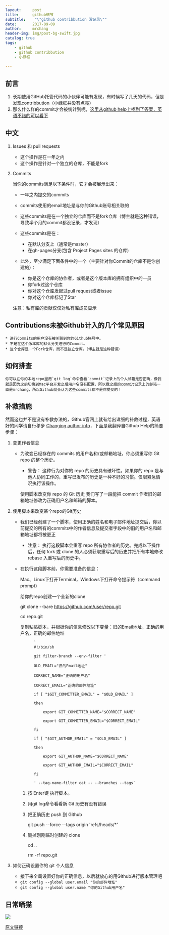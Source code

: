 ```yaml
---
layout:     post
title:      github细节
subtitle:    "\"github contribbution 没记录\""
date:       2017-09-09
author:     mrchang
header-img: img/post-bg-swift.jpg
catalog: true
tags:
    - github
    - github contribbution
    - 小绿框
   
---
```


## 前言
1. 长期使用GitHub托管代码的小伙伴可能有发现，有时候写了几天的代码，但是发现contribbution（小绿框并没有点亮）
2. 那么什么样的commit才会被统计到呢，[这里从github help上找到了答案，英语不错的可以看下](https://help.github.com/articles/why-are-my-contributions-not-showing-up-on-my-profile/)

## 中文
1. Issues 和 pull requests
	* 这个操作是在一年之内
   * 这个操作是针对一个独立的仓库，不能是fork
2. Commits
  
   当你的commits满足以下条件时，它才会被展示出来：
   * 一年之内提交的commits
	* commits使用的email地址是与你的Github账号相关联的
	* 这些commits是在一个独立的仓库而不是fork仓库（博主就是这种错误，导致半个月的commit都没记录，才发现）
	* 这些commits是在：
		* 在默认分支上（通常是master）
		* 在gh-pages分支(包含 Project Pages sites 的仓库)
	* 此外，至少满足下面条件中的一个（主要针对你Commit的仓库不是你创建的）：

		* 你是这个仓库的协作者，或者是这个版本库的拥有组织中的一员
		* 你fork过这个仓库
		* 你对这个仓库发起过pull request或者issue
		* 你对这个仓库标记了Star
		
	注意：私有库的贡献仅仅对私有库成员显示
## Contributions未被Github计入的几个常见原因
	* 进行Commits的用户没有被关联到你的Github帐号中。
	* 不是在这个版本库的默认分支进行的Commit。
	* 这个仓库是一个Fork仓库，而不是独立仓库。（博主就是这种错误）
## 如何排查
	你可以在你的本地repo里用`git log`命令查看`commit`记录上的个人邮箱是否正确，像我就是因为之前切换到Mac平台开发之后用户名没有配置，所以我之后的commit记录上的邮箱一直是mrchang，所以Github就会认为这些commits都不是你提交的！
	
## 补救措施
然而这也并不是没有补救办法的，Github官网上就有给出详细的补救过程，英语好的同学请自行移步 [Changing author info](https://help.github.com/articles/changing-author-info/)，下面是我翻译自Github Help的简要步骤：

1. 变更作者信息
	* 为改变已经存在的 commits 的用户名和/或邮箱地址，你必须重写你 Git repo 的整个历史。
		 * 警告： 这种行为对你的 repo 的历史具有破坏性。如果你的 repo 是与他人协同工作的，重写已发布的历史是一种不好的习惯。仅限紧急情况执行该操作。

	
		使用脚本改变你 repo 的 Git 历史
		我们写了一段能把 commit 作者旧的邮箱地址修改为正确用户名和邮箱的脚本。
2. 使用脚本来改变某个repo的Git历史
	* 我们已经创建了一个脚本，使用正确的姓名和电子邮件地址提交后，你以前提交的所有的commits中的作者信息及提交者字段中的旧的用户名和邮箱地址都将被更正

		* 注意： 执行这段脚本会重写 repo 所有协作者的历史。完成以下操作后，任何 fork 或 clone 的人必须获取重写后的历史并把所有本地修改 rebase 入重写后的历史中。
	* 在执行这段脚本前，你需要准备的信息：

		Mac、Linux下打开Terminal，Windows下打开命令提示符（command prompt）
		
		给你的repo创建一个全新的clone
		
		git clone --bare https://github.com/user/repo.git
		
		cd repo.git
		
		复制粘贴脚本，并根据你的信息修改以下变量：旧的Email地址，正确的用户名，正确的邮件地址
				
				`
				#!/bin/sh
				
				git filter-branch --env-filter '
				
				OLD_EMAIL="旧的Email地址"
				
				CORRECT_NAME="正确的用户名"
				
				CORRECT_EMAIL="正确的邮件地址"
				
				if [ "$GIT_COMMITTER_EMAIL" = "$OLD_EMAIL" ]
				
				then
				
   	 				export GIT_COMMITTER_NAME="$CORRECT_NAME"
   	 				
    				export GIT_COMMITTER_EMAIL="$CORRECT_EMAIL"
    				
				fi
				
				if [ "$GIT_AUTHOR_EMAIL" = "$OLD_EMAIL" ]
				
				then
				
				    export GIT_AUTHOR_NAME="$CORRECT_NAME"
				    
				    export GIT_AUTHOR_EMAIL="$CORRECT_EMAIL"
				    
				fi
				
				' --tag-name-filter cat -- --branches --tags`
		1. 按 Enter键 执行脚本。
		
		2. 用git log命令看看新 Git 历史有没有错误
			
		3. 把正确历史 push 到 Github
		
			git push --force --tags origin 'refs/heads/*'
			
		4. 删掉刚刚临时创建的 clone
		
			cd ..
			
			rm -rf repo.git
		
3. 如何正确设置你的 git 个人信息
	* 接下来全局设置好你的正确信息，以后就放心的用Github进行版本管理吧
	* `git config --global user.email "你的邮件地址"`
	* `git config --global user.name "你的Github用户名"`
	

## 日常晒猫

![](https://cdn-blog.oss-cn-beijing.aliyuncs.com/17-9-9/31643841.jpg)

[原文链接](https://segmentfault.com/a/1190000004318632)	